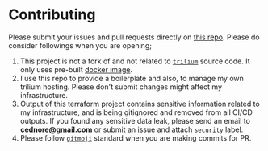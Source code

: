 # Contributing

Please submit your issues and pull requests directly on [this repo](https://github.com/cednore/trilium). Please do
consider followings when you are opening;

1. This project is not a fork of and not related to [`trilium`](https://github.com/zadam/trilium) source code. It only
   uses pre-built [docker image](https://hub.docker.com/r/zadam/trilium).
2. I use this repo to provide a boilerplate and also, to manage my own trilium hosting. Please don't submit changes
   might affect my infrastructure.
3. Output of this terraform project contains sensitive information related to my infrastructure, and is being gitignored
   and removed from all CI/CD outputs. If you found any sensitive data leak, please send an email to
   **cednore@gmail.com** or submit an [issue](https://github.com/zadam/trilium/issues) and attach
   [`security`](https://github.com/cednore/trilium/labels) label.
4. Please follow [`gitmoji`](https://gitmoji.dev/) standard when you are making commits for PR.
